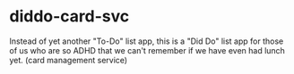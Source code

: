 # diddo-card-svc
Instead of yet another "To-Do" list app, this is a "Did Do" list app for those of us who are so ADHD that we can't remember if we have even had lunch yet. (card management service)
